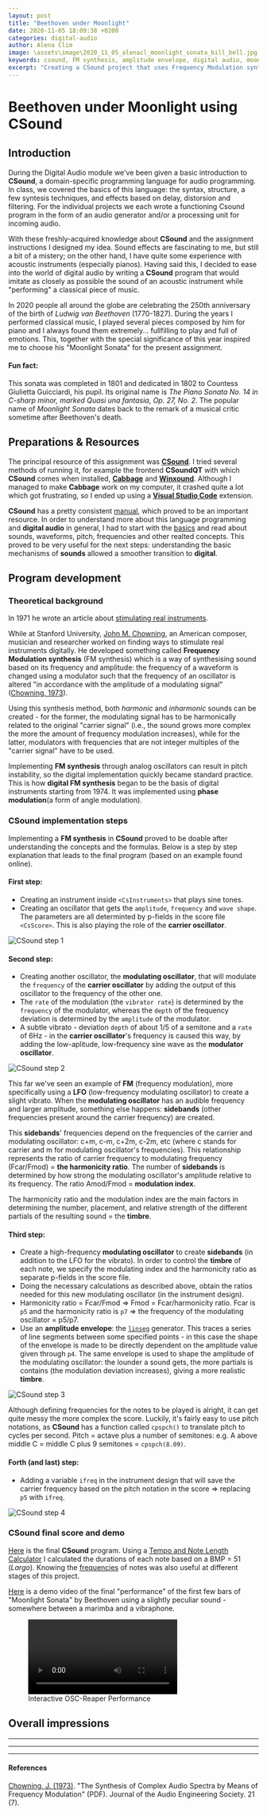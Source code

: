 ```yaml
---
layout: post
title: "Beethoven under Moonlight"
date: 2020-11-05 18:09:38 +0200
categories: digital-audio
author: Alena Clim
image: \assets\image\2020_11_05_alenacl_moonlight_sonata_bill_bell.jpg
keywords: csound, FM synthesis, amplitude envelope, digital audio, moonlight sonata
excerpt: "Creating a CSound project that uses Frequency Modulation synthesis (carrier and modulating oscillator) and "plays" the first few bars of the Moonlight Sonata by Beethoven based on a score."
---
```

# Beethoven under Moonlight using CSound

## Introduction

During the Digital Audio module we've been given a basic introduction to __CSound__, a domain-specific programming language for audio programming. In class, we covered the basics of this language: the syntax, structure, a few syntesis techniques, and effects based on delay, distorsion and filtering. For the individual projects we each wrote a functioning Csound program in the form of an audio generator and/or a processing unit for incoming audio. 

With these freshly-acquired knowledge about __CSound__ and the assignment instructions I designed my idea. Sound effects are fascinating to me, but still a bit of a mistery; on the other hand, I have quite some experience with acoustic instruments (especially pianos). Having said this, I decided to ease into the world of digital audio by writing a __CSound__ program that would imitate as closely as possible the sound of an acoustic instrument while "performing" a classical piece of music. 

In 2020 people all around the globe are celebrating the 250th anniversary of the birth of _Ludwig van Beethoven_ (1770-1827). During the years I performed classical music, I played several pieces composed by him for piano and I always found them extremely... fullfilling to play and full of emotions. This, together with the special significance of this year inspired me to choose his "Moonlight Sonata" for the present assignment. 

#### Fun fact:
This sonata was completed in 1801 and dedicated in 1802 to Countess Giulietta Guicciardi, his pupil. Its original name is _The Piano Sonata No. 14 in C-sharp minor, marked Quasi una fantasia, Op. 27, No. 2_. The popular name of _Moonlight Sonata_ dates back to the remark of a musical critic sometime after Beethoven's death.

## Preparations & Resources

The principal resource of this assignment was [__CSound__](https://csound.com/). I tried several methods of running it, for example the frontend __CSoundQT__ with which __CSound__ comes when installed, [__Cabbage__](https://cabbageaudio.com/) and [__Winxound__](https://mnt.conts.it/winxound/). Although I managed to make __Cabbage__ work on my computer, it crashed quite a lot which got frustrating, so I ended up using a [__Visual Studio Code__](https://marketplace.visualstudio.com/items?itemName=kunstmusik.csound-vscode-plugin) extension. 

__CSound__ has a pretty consistent [manual](https://flossmanual.csound.com/introduction/how-to-use-this-manual), which proved to be an important resource. In order to understand more about this language programming and __digital audio__ in general, I had to start with the [basics](https://flossmanual.csound.com/basics/digital-audio) and read about sounds, waveforms, pitch, frequencies and other realted concepts. This proved to be very useful for the next steps: understanding the basic mechanisms of __sounds__ allowed a smoother transition to __digital__.

## Program development

### Theoretical background

In 1971 he wrote an article about [stimulating real instruments](https://www.aes.org/e-lib/browse.cfm?elib=2220).  

While at Stanford University, [John M. Chowning](https://en.wikipedia.org/wiki/John_Chowning), an American composer, musician and researcher worked on finding ways to stimulate real instruments digitally. He developed something called __Frequency Modulation synthesis__ (FM synthesis) which is a way of synthesising sound based on its frequency and amplitude: the frequency of a waveform is changed using a modulator such that the frequency of an oscillator is altered "in accordance with the amplitude of a modulating signal" ([Chowning, 1973](https://www.aes.org/e-lib/browse.cfm?elib=1954)). 

Using this synthesis method, both _harmonic_ and _inharmonic_ sounds can be created - for the former, the modulating signal has to be harmonically related to the original "carrier signal" (i.e., the sound grows more complex the more the amount of frequency modulation increases), while for the latter, modulators with frequencies that are not integer multiples of the "carrier signal" have to be used. 

Implementing __FM synthesis__ through analog oscillators can result in pitch instability, so the digital implementation quickly became standard practice. This is how __digital FM synthesis__ began to be the basis of digital instruments starting from 1974. It was implemented using __phase modulation__(a form of angle modulation). 

### CSound implementation steps

Implementing a __FM synthesis__ in __CSound__ proved to be doable after understanding the concepts and the formulas. Below is a step by step explanation that leads to the final program (based on an example found online).

#### First step: 

* Creating an instrument inside `<CsInstruments>` that plays sine tones.
* Creating an oscillator that gets the `amplitude`, `frequency` and `wave shape`. The parameters are all determinted by p-fields in the score file `<CsScore>`. This is also playing the role of the __carrier oscillator__.

![CSound step 1](\assets\image\2020_11_05_alenacl_step1.jpg)


#### Second step:

* Creating another oscillator, the __modulating oscillator__, that will modulate the `frequency` of the __carrier oscillator__ by adding the output of this oscillator to the frequency of the other one.
* The `rate` of the modulation (the `vibrator rate`) is determined by the `frequency` of the modulator, whereas the `depth` of the frequency deviation is determined by the `amplitude` of the modulator. 
* A subtle vibrato - deviation `depth` of about 1/5 of a semitone and a `rate` of 6Hz - in the __carrier oscillator__'s frequency is caused this way, by adding the low-aplitude, low-frequency sine wave as the __modulator oscillator__.

![CSound step 2](\assets\image\2020_11_05_alenacl_step2.jpg)

This far we've seen an example of __FM__ (frequency modulation), more specifically using a __LFO__ (low-frequency modulating oscillator) to create a slight vibrato. When the __modulating oscillator__ has an audible frequency and larger amplitude, something else happens: __sidebands__ (other frequencies present around the carrier frequency) are created. 

This __sidebands__' frequencies depend on the frequencies of the carrier and modulating oscillator: c+m, c-m, c+2m, c-2m, etc (where c stands for carrier and m for modulating oscillator's frequencies). This relationship represents the ratio of carrier frequency to modulating frequency (Fcar/Fmod) = __the harmonicity ratio__. 
The number of __sidebands__ is determined by how strong the modulating oscillator's amplitude relative to its frequency. The ratio Amod/Fmod = __modulation index__.

The harmonicity ratio and the modulation index are the main factors in determining the number, placement, and relative strength of the different partials of the resulting sound = the __timbre__. 


#### Third step:

* Create a high-frequency __modulating oscillator__ to create __sidebands__ (in addition to the LFO for the vibrato). In order to control the __timbre__ of each note, we specify the modulating index and the harmonicity ratio as separate p-fields in the score file.
* Doing the necessary calculations as described above, obtain the ratios needed for this new modulating oscillator (in the instrument design). 
* Harmonicity ratio = Fcar/Fmod => Fmod = Fcar/harmonicity ratio. Fcar is `p5` and the harmonicity ratio is `p7` => the frequency of the modulating oscillator = p5/p7. 
* Use an __amplitude envelope__: the [`linseg`](http://www.csounds.com/manual/html/linseg.html) generator. This traces a series of line segments between some specified points - in this case the shape of the envelope is made to be directly dependent on the amplitude value given through `p4`. The same envelope is used to shape the amplitude of the modulating oscillator: the lounder a sound gets, the more partials is contains (the modulation deviation increases), giving a more realistic __timbre__. 

![CSound step 3](\assets\image\2020_11_05_alenacl_step3.jpg)

Although defining frequencies for the notes to be played is alright, it can get quite messy the more complex the score. Luckily, it's fairly easy to use pitch notations, as __CSound__ has a function called `cpspch()` to translate pitch to cycles per second. Pitch = actave plus a number of semitones: e.g. A above middle C = middle C plus 9 semitones = `cpspch(8.09)`.

#### Forth (and last) step:

* Adding a variable `ifreq` in the instrument design that will save the carrier frequency based on the pitch notation in the score => replacing `p5` with `ifreq`. 

![CSound step 4](\assets\image\2020_11_05_alenacl_step4.jpg)


### CSound final score and demo

[Here](https://drive.google.com/file/d/1Ixc1KU-n8zlD6z_ig9d2erCi2BMSsH5u/view?usp=sharing) is the final __CSound__ program. Using a [Tempo and Note Length Calculator](http://www.harmoniccycle.com/hc/music-07-tempo_and_note_length.htm) I calculated the durations of each note based on a BMP = 51 (_Largo_). Knowing the [frequencies](https://pages.mtu.edu/~suits/notefreqs.html) of notes was also useful at different stages of this project. 

[Here](https://drive.google.com/file/d/1TR05VM9QG7z2vZSkP18NDb7nGTIEYQQk/view?usp=sharing) is a demo video of the final "performance" of the first few bars of "Moonlight Sonata" by Beethoven using a slightly peculiar sound - somewhere between a marimba and a vibraphone. 

<figure style="float: none">
  <video width="auto" controls>
    <source src="https://drive.google.com/file/d/1TR05VM9QG7z2vZSkP18NDb7nGTIEYQQk/view?usp=sharing" type='video/mp4'>
  </video>
  <figcaption>Interactive OSC-Reaper Performance</figcaption>
</figure>

## Overall impressions
---
---
---


#### References

[Chowning, J. (1973)](https://www.aes.org/e-lib/browse.cfm?elib=1954). "The Synthesis of Complex Audio Spectra by Means of Frequency Modulation" (PDF). Journal of the Audio Engineering Society. 21 (7).
